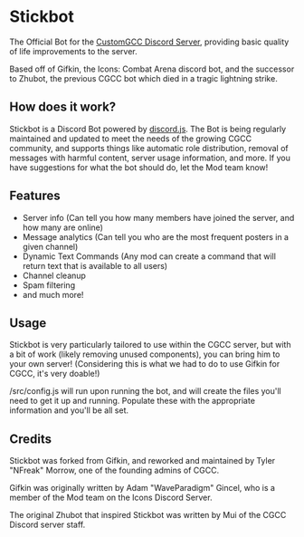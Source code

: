 # Stickbot
The Official Bot for the [CustomGCC Discord Server](https://discord.customg.cc), providing basic quality of life improvements to the server.

Based off of Gifkin, the Icons: Combat Arena discord bot, and the successor to Zhubot, the previous CGCC bot which died in a tragic lightning strike. 

## How does it work?
Stickbot is a Discord Bot powered by [discord.js](https://discord.js.org/). The Bot is being regularly maintained and updated to meet the needs of the growing CGCC community, and supports things like automatic role distribution, removal of messages with harmful content, server usage information, and more. If you have suggestions for what the bot should do, let the Mod team know!

## Features
* Server info (Can tell you how many members have joined the server, and how many are online)
* Message analytics (Can tell you who are the most frequent posters in a given channel)
* Dynamic Text Commands (Any mod can create a command that will return text that is available to all users)
* Channel cleanup
* Spam filtering
* and much more!

## Usage
Stickbot is very particularly tailored to use within the CGCC server, but with a bit of work (likely removing unused components), you can bring him to your own server! (Considering this is what we had to do to use Gifkin for CGCC, it's very doable!)

/src/config.js will run upon running the bot, and will create the files you'll need to get it up and running. Populate these with the appropriate information and you'll be all set.

## Credits
Stickbot was forked from Gifkin, and reworked and maintained by Tyler "NFreak" Morrow, one of the founding admins of CGCC.

Gifkin was originally written by Adam "WaveParadigm" Gincel, who is a member of the Mod team on the Icons Discord Server.

The original Zhubot that inspired Stickbot was written by Mui of the CGCC Discord server staff. 
